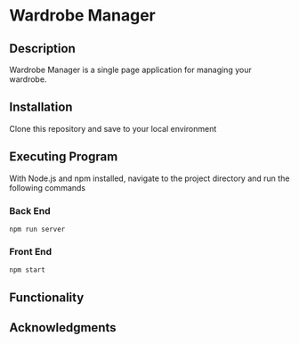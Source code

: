 # Wardrobe Manager

## Description

Wardrobe Manager is a single page application for managing your wardrobe.

## Installation

Clone this repository and save to your local environment

## Executing Program

With Node.js and npm installed, navigate to the project directory and run the following commands

### Back End

```
npm run server
```

### Front End

```
npm start
```

## Functionality

## Acknowledgments 
